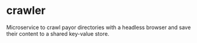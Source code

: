 # crawler
Microservice to crawl payor directories with a headless browser and save their content to a shared key-value store.
